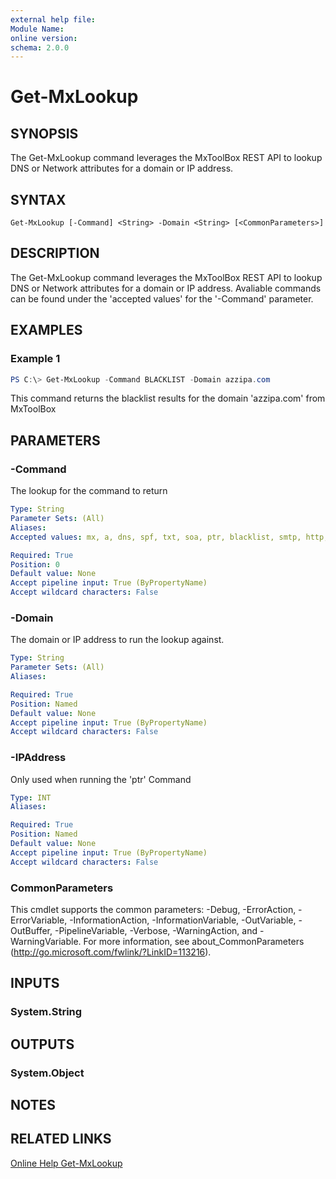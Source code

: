 ```yaml
---
external help file:
Module Name:
online version:
schema: 2.0.0
---
```


# Get-MxLookup

## SYNOPSIS
The Get-MxLookup command leverages the MxToolBox REST API to lookup DNS or Network attributes for a domain or IP address.

## SYNTAX

```
Get-MxLookup [-Command] <String> -Domain <String> [<CommonParameters>]
```

## DESCRIPTION
The Get-MxLookup command leverages the MxToolBox REST API to lookup DNS or Network attributes for a domain or IP address. Avaliable commands can be found under the 'accepted values' for the '-Command' parameter. 

## EXAMPLES

### Example 1

```powershell
PS C:\> Get-MxLookup -Command BLACKLIST -Domain azzipa.com
```

This command returns the blacklist results for the domain 'azzipa.com' from MxToolBox

## PARAMETERS

### -Command

The lookup for the command to return

```yaml
Type: String
Parameter Sets: (All)
Aliases:
Accepted values: mx, a, dns, spf, txt, soa, ptr, blacklist, smtp, http, https, ping, trace

Required: True
Position: 0
Default value: None
Accept pipeline input: True (ByPropertyName)
Accept wildcard characters: False
```

### -Domain

The domain or IP address to run the lookup against. 

```yaml
Type: String
Parameter Sets: (All)
Aliases:

Required: True
Position: Named
Default value: None
Accept pipeline input: True (ByPropertyName)
Accept wildcard characters: False
```

### -IPAddress

Only used when running the 'ptr' Command

```yaml
Type: INT
Aliases:

Required: True
Position: Named
Default value: None
Accept pipeline input: True (ByPropertyName)
Accept wildcard characters: False
```

### CommonParameters
This cmdlet supports the common parameters: -Debug, -ErrorAction, -ErrorVariable, -InformationAction, -InformationVariable, -OutVariable, -OutBuffer, -PipelineVariable, -Verbose, -WarningAction, and -WarningVariable. For more information, see about_CommonParameters (http://go.microsoft.com/fwlink/?LinkID=113216).

## INPUTS

### System.String

## OUTPUTS

### System.Object

## NOTES

## RELATED LINKS

[Online Help Get-MxLookup](https://github.com/scottd3v/PlayGround/blob/master/MxLookup/Docs/Get-MxLookup.md)
